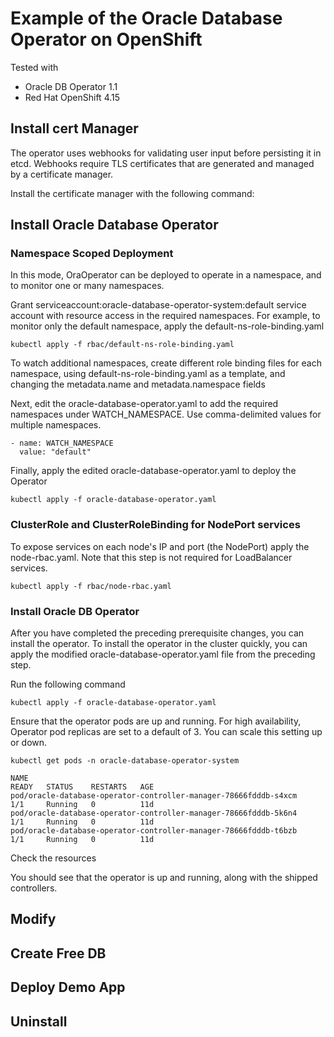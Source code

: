 # Example of the Oracle Database Operator on OpenShift
Tested with
- Oracle DB Operator 1.1
- Red Hat OpenShift 4.15

## Install cert Manager
The operator uses webhooks for validating user input before persisting it in etcd. Webhooks require TLS certificates that are generated and managed by a certificate manager.

Install the certificate manager with the following command:

## Install Oracle Database Operator

### Namespace Scoped Deployment
In this mode, OraOperator can be deployed to operate in a namespace, and to monitor one or many namespaces.

Grant serviceaccount:oracle-database-operator-system:default service account with resource access in the required namespaces. For example, to monitor only the default namespace, apply the default-ns-role-binding.yaml

```shell script
kubectl apply -f rbac/default-ns-role-binding.yaml
```

To watch additional namespaces, create different role binding files for each namespace, using default-ns-role-binding.yaml as a template, and changing the metadata.name and metadata.namespace fields

Next, edit the oracle-database-operator.yaml to add the required namespaces under WATCH_NAMESPACE. Use comma-delimited values for multiple namespaces.

```shell script
- name: WATCH_NAMESPACE
  value: "default"
```

Finally, apply the edited oracle-database-operator.yaml to deploy the Operator
```shell script
kubectl apply -f oracle-database-operator.yaml
```

### ClusterRole and ClusterRoleBinding for NodePort services
To expose services on each node's IP and port (the NodePort) apply the node-rbac.yaml. Note that this step is not required for LoadBalancer services.

```shell script
kubectl apply -f rbac/node-rbac.yaml
```

### Install Oracle DB Operator
After you have completed the preceding prerequisite changes, you can install the operator. To install the operator in the cluster quickly, you can apply the modified oracle-database-operator.yaml file from the preceding step.

Run the following command

```shell script
kubectl apply -f oracle-database-operator.yaml
```

Ensure that the operator pods are up and running. For high availability, Operator pod replicas are set to a default of 3. You can scale this setting up or down.

```shell script
kubectl get pods -n oracle-database-operator-system

NAME                                                                 READY   STATUS    RESTARTS   AGE
pod/oracle-database-operator-controller-manager-78666fdddb-s4xcm     1/1     Running   0          11d
pod/oracle-database-operator-controller-manager-78666fdddb-5k6n4     1/1     Running   0          11d
pod/oracle-database-operator-controller-manager-78666fdddb-t6bzb     1/1     Running   0          11d
```

Check the resources

You should see that the operator is up and running, along with the shipped controllers.  

## Modify

## Create Free DB

## Deploy Demo App

## Uninstall